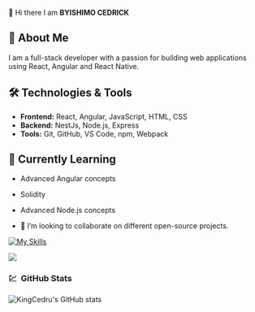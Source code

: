 👋 Hi there I am **BYISHIMO CEDRICK**

## 🚀 About Me
I am a full-stack developer with a passion for building web applications using React, Angular and React Native.

## 🛠️ Technologies & Tools
- **Frontend:** React, Angular, JavaScript, HTML, CSS
-  **Backend:** NestJs, Node.js, Express
- **Tools:** Git, GitHub, VS Code, npm, Webpack

## 🌱 Currently Learning
- Advanced Angular concepts
- Solidity
- Advanced Node.js concepts

- 👯 I’m looking to collaborate on different open-source projects.


[![My Skills](https://skillicons.dev/icons?i=js,html,css,python,typescript,react,tailwind,php,mysql,docker,vite,laravel,mongo,postgresql,nextjs,nestjs,nodejs,expressjs,bootstrap,angular,solidity)](https://skillicons.dev)


<a target='_black' href="https://www.codewars.com/users/byishimocedrick"><img src="https://www.codewars.com/users/byishimocedrick/badges/micro"></a>



###
<h3> 💹 &nbsp;GitHub Stats </h3>

![KingCedru's GitHub stats](https://github-readme-stats.vercel.app/api?username=Kingcedru&?count_private=true&theme=radical&show_icons=true&show=reviews,prs_merged,prs_merged_percentage)

###
